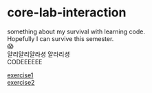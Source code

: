 # core-lab-interaction
something about my survival with learning code. <br>
Hopefully I can survive this semester.  <br>
:scream: <br>
얄리얄리얄라셩 얄라리셩<br>
CODEEEEEE

<a href="index.html"> exercise1 </a>
<br>
<a href="indextwo.html">exercise2 </a>